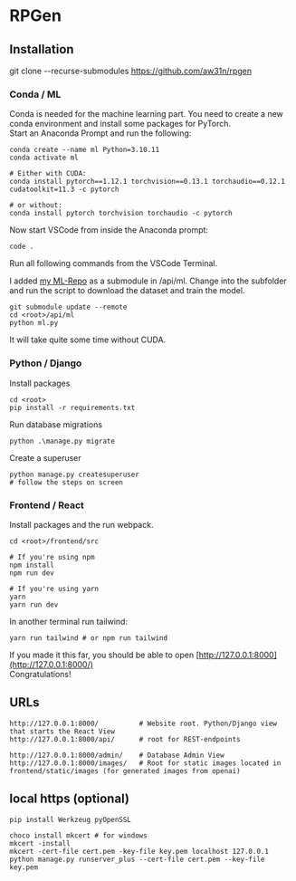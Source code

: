 # RPGen

## Installation

git clone --recurse-submodules https://github.com/aw31n/rpgen

### Conda / ML

Conda is needed for the machine learning part. You need to create a new conda environment and install some packages for PyTorch.  
Start an Anaconda Prompt and run the following:

```
conda create --name ml Python=3.10.11
conda activate ml

# Either with CUDA:
conda install pytorch==1.12.1 torchvision==0.13.1 torchaudio==0.12.1 cudatoolkit=11.3 -c pytorch

# or without:
conda install pytorch torchvision torchaudio -c pytorch
```

Now start VSCode from inside the Anaconda prompt:

```
code .
```

Run all following commands from the VSCode Terminal.

I added [my ML-Repo](https://github.com/aw31n/ml-fashion-example`) as a submodule in /api/ml.
Change into the subfolder and run the script to download the dataset and train the model.

```
git submodule update --remote
cd <root>/api/ml
python ml.py
```

It will take quite some time without CUDA.

### Python / Django

Install packages

```
cd <root>
pip install -r requirements.txt
```

Run database migrations
```
python .\manage.py migrate 
```

Create a superuser
```
python manage.py createsuperuser
# follow the steps on screen
```

### Frontend / React

Install packages and the run webpack.

```
cd <root>/frontend/src

# If you're using npm
npm install
npm run dev

# If you're using yarn
yarn
yarn run dev
```

In another terminal run tailwind:

```
yarn run tailwind # or npm run tailwind
```

If you made it this far, you should be able to open [http://127.0.0.1:8000](http://127.0.0.1:8000/)  
Congratulations!

## URLs

```
http://127.0.0.1:8000/          # Website root. Python/Django view that starts the React View
http://127.0.0.1:8000/api/      # root for REST-endpoints

http://127.0.0.1:8000/admin/    # Database Admin View
http://127.0.0.1:8000/images/   # Root for static images located in frontend/static/images (for generated images from openai)
```

## local https (optional)

```
pip install Werkzeug pyOpenSSL
  
choco install mkcert # for windows
mkcert -install
mkcert -cert-file cert.pem -key-file key.pem localhost 127.0.0.1
python manage.py runserver_plus --cert-file cert.pem --key-file key.pem
```







